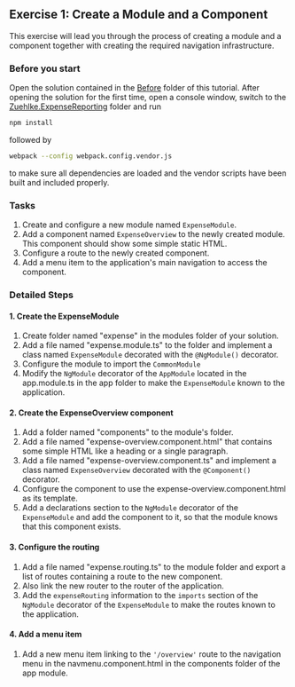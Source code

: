 ## Exercise 1: Create a Module and a Component ##

This exercise will lead you through the process of creating a module and a component together with creating the required navigation infrastructure.


### Before you start ###

Open the solution contained in the [Before][1] folder of this tutorial. After opening the solution for the first time, open a console window, switch to the [Zuehlke.ExpenseReporting][2] folder and run

```bash
npm install
```

followed by

```bash
webpack --config webpack.config.vendor.js
```

to make sure all dependencies are loaded and the vendor scripts have been built and included properly.

### Tasks ###

1. Create and configure a new module named `ExpenseModule`.
2. Add a component named `ExpenseOverview` to the newly created module. This component should show some simple static HTML.
3. Configure a route to the newly created component.
4. Add a menu item to the application's main navigation to access the component.

### Detailed Steps ###

#### 1. Create the ExpenseModule ####

1. Create folder named "expense" in the modules folder of your solution.
1. Add a file named "expense.module.ts" to the folder and implement a class named `ExpenseModule` decorated with the `@NgModule()` decorator.
1. Configure the module to import the `CommonModule`
1. Modify the `NgModule` decorator of the `AppModule` located in the app.module.ts in the app folder to make the `ExpenseModule` known to the application.

#### 2. Create the ExpenseOverview component ####

1. Add a folder named "components" to the module's folder.
1. Add a file named "expense-overview.component.html" that contains some simple HTML like a heading or a single paragraph.
1. Add a file named "expense-overview.component.ts" and implement a class named `ExpenseOverview` decorated with the `@Component()` decorator.
1. Configure the component to use the expense-overview.component.html as its template.
1. Add a declarations section to the `NgModule` decorator of the `ExpenseModule` and add the component to it, so that the module knows that this component exists.


#### 3. Configure the routing ####

1. Add a file named "expense.routing.ts" to the module folder and export a list of routes containing a route to the new component.
1. Also link the new router to the router of the application.
1. Add the `expenseRouting` information to the `imports` section of the `NgModule` decorator of the `ExpenseModule` to make the routes known to the application.

#### 4. Add a menu item ####

1. Add a new menu item linking to the `'/overview'` route to the navigation menu in the navmenu.component.html in the components folder of the app module.

[1]:Before
[2]:Before/Zuehlke.ExpenseReporting
